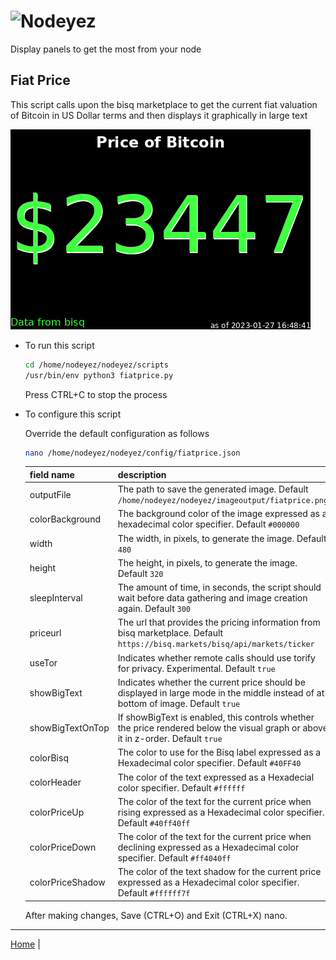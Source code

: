 # ![Nodeyez](../images/nodeyez.svg)
Display panels to get the most from your node

## Fiat Price

This script calls upon the bisq marketplace to get the current fiat valuation of
Bitcoin in US Dollar terms and then displays it graphically in large text

![sample price of bitcoin display](../images/fiatprice.png)

* To run this script

   ```sh
   cd /home/nodeyez/nodeyez/scripts
   /usr/bin/env python3 fiatprice.py
   ```

   Press CTRL+C to stop the process

* To configure this script

   Override the default configuration as follows

   ```sh
   nano /home/nodeyez/nodeyez/config/fiatprice.json
   ```

   | field name | description |
   | --- | --- |
   | outputFile | The path to save the generated image. Default `/home/nodeyez/nodeyez/imageoutput/fiatprice.png` |
   | colorBackground | The background color of the image expressed as a hexadecimal color specifier. Default `#000000` |
   | width | The width, in pixels, to generate the image. Default `480` |
   | height | The height, in pixels, to generate the image. Default `320` |
   | sleepInterval | The amount of time, in seconds, the script should wait before data gathering and image creation again. Default `300` |
   | priceurl | The url that provides the pricing information from bisq marketplace. Default `https://bisq.markets/bisq/api/markets/ticker` |
   | useTor | Indicates whether remote calls should use torify for privacy. Experimental. Default `true` |
   | showBigText | Indicates whether the current price should be displayed in large mode in the middle instead of at bottom of image. Default `true` |
   | showBigTextOnTop | If showBigText is enabled, this controls whether the price rendered below the visual graph or above it in z-order. Default `true` |
   | colorBisq | The color to use for the Bisq label expressed as a Hexadecimal color specifier. Default `#40FF40` |
   | colorHeader | The color of the text expressed as a Hexadecial color specifier. Default `#ffffff` |
   | colorPriceUp | The color of the text for the current price when rising expressed as a Hexadecimal color specifier. Default `#40ff40ff` |
   | colorPriceDown | The color of the text for the current price when declining expressed as a Hexadecimal color specifier. Default `#ff4040ff` |
   | colorPriceShadow | The color of the text shadow for the current price expressed as a Hexadecimal color specifier. Default `#ffffff7f` |

   After making changes, Save (CTRL+O) and Exit (CTRL+X) nano.


---

[Home](../) | 
